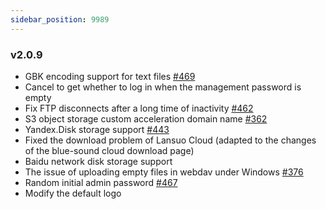 ```yaml
---
sidebar_position: 9989
---
```


### v2.0.9
- GBK encoding support for text files [#469](https://github.com/Xhofe/alist/discussions/469)
- Cancel to get whether to log in when the management password is empty
- Fix FTP disconnects after a long time of inactivity [#462](https://github.com/Xhofe/alist/issues/462)
- S3 object storage custom acceleration domain name [#362](https://github.com/Xhofe/alist/discussions/362)
- Yandex.Disk storage support [#443](https://github.com/Xhofe/alist/discussions/443)
- Fixed the download problem of Lansuo Cloud (adapted to the changes of the blue-sound cloud download page)
- Baidu network disk storage support
- The issue of uploading empty files in webdav under Windows [#376](https://github.com/Xhofe/alist/issues/376)
- Random initial admin password [#467](https://github.com/Xhofe/alist/discussions/467)
- Modify the default logo
